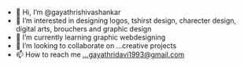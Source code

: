 - 👋 Hi, I’m @gayathrishivashankar
- 👀 I’m interested in designing logos, tshirst design, charecter design, digital arts, brouchers and graphic design
- 🌱 I’m currently learning graphic webdesigning
- 💞️ I’m looking to collaborate on ...creative projects
- 📫 How to reach me ...gayathridavi1993@gmail.com  
                 

<!---
gayathrishivashankar/gayathrishivashankar is a ✨ special ✨ repository because its `README.md` (this file) appears on your GitHub profile.
You can click the Preview link to take a look at your changes.
--->
